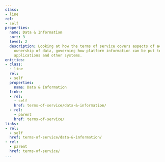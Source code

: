 ```yaml
---
class:
- line
rel:
- self
properties:
  name: Data & Information
  sort: 3
  level: 2
  description: Looking at how the terms of service covers aspects of accessing and
    ownership of data, governing how platform information can be put to use within
    applications and other systems.
entities:
- class:
  - line
  rel:
  - self
  properties:
    name: Data & Information
  links:
  - rel:
    - self
    href: terms-of-service/data-&-information/
  - rel:
    - parent
    href: terms-of-service/
links:
- rel:
  - self
  href: terms-of-service/data-&-information/
- rel:
  - parent
  href: terms-of-service/
...
```

